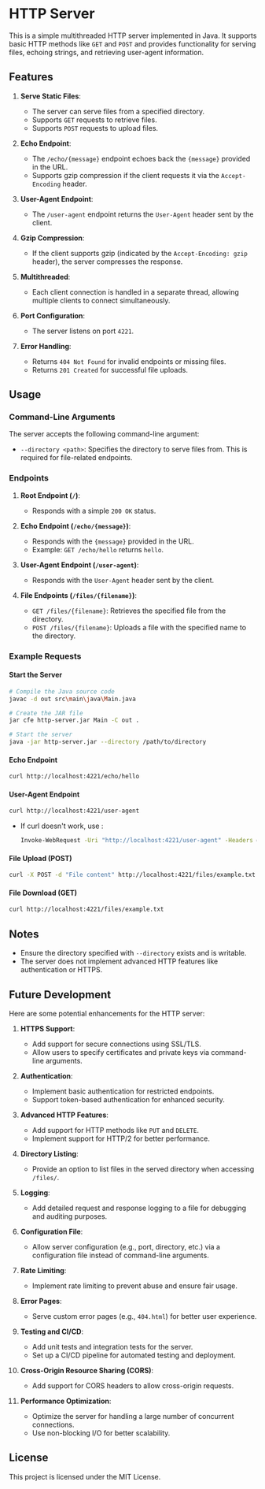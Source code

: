 # HTTP Server

This is a simple multithreaded HTTP server implemented in Java. It supports basic HTTP methods like `GET` and `POST` and provides functionality for serving files, echoing strings, and retrieving user-agent information.

## Features

1. **Serve Static Files**:
   - The server can serve files from a specified directory.
   - Supports `GET` requests to retrieve files.
   - Supports `POST` requests to upload files.

2. **Echo Endpoint**:
   - The `/echo/{message}` endpoint echoes back the `{message}` provided in the URL.
   - Supports gzip compression if the client requests it via the `Accept-Encoding` header.

3. **User-Agent Endpoint**:
   - The `/user-agent` endpoint returns the `User-Agent` header sent by the client.

4. **Gzip Compression**:
   - If the client supports gzip (indicated by the `Accept-Encoding: gzip` header), the server compresses the response.

5. **Multithreaded**:
   - Each client connection is handled in a separate thread, allowing multiple clients to connect simultaneously.

6. **Port Configuration**:
   - The server listens on port `4221`.

7. **Error Handling**:
   - Returns `404 Not Found` for invalid endpoints or missing files.
   - Returns `201 Created` for successful file uploads.

## Usage

### Command-Line Arguments

The server accepts the following command-line argument:

- `--directory <path>`: Specifies the directory to serve files from. This is required for file-related endpoints.

### Endpoints

1. **Root Endpoint (`/`)**:
   - Responds with a simple `200 OK` status.

2. **Echo Endpoint (`/echo/{message}`)**:
   - Responds with the `{message}` provided in the URL.
   - Example: `GET /echo/hello` returns `hello`.

3. **User-Agent Endpoint (`/user-agent`)**:
   - Responds with the `User-Agent` header sent by the client.

4. **File Endpoints (`/files/{filename}`)**:
   - `GET /files/{filename}`: Retrieves the specified file from the directory.
   - `POST /files/{filename}`: Uploads a file with the specified name to the directory.

### Example Requests

#### Start the Server
```bash
# Compile the Java source code
javac -d out src\main\java\Main.java

# Create the JAR file
jar cfe http-server.jar Main -C out .
```

```bash
# Start the server
java -jar http-server.jar --directory /path/to/directory
```

#### Echo Endpoint
```bash
curl http://localhost:4221/echo/hello
```

#### User-Agent Endpoint
```bash
curl http://localhost:4221/user-agent
```
- If curl doesn't work, use :
    ```bash
    Invoke-WebRequest -Uri "http://localhost:4221/user-agent" -Headers @{"User-Agent"="foobar/1.2.3"} -Verbose
    ```

#### File Upload (POST)
```bash
curl -X POST -d "File content" http://localhost:4221/files/example.txt
```

#### File Download (GET)
```bash
curl http://localhost:4221/files/example.txt
```

## Notes

- Ensure the directory specified with `--directory` exists and is writable.
- The server does not implement advanced HTTP features like authentication or HTTPS.

## Future Development

Here are some potential enhancements for the HTTP server:

1. **HTTPS Support**:
   - Add support for secure connections using SSL/TLS.
   - Allow users to specify certificates and private keys via command-line arguments.

2. **Authentication**:
   - Implement basic authentication for restricted endpoints.
   - Support token-based authentication for enhanced security.

3. **Advanced HTTP Features**:
   - Add support for HTTP methods like `PUT` and `DELETE`.
   - Implement support for HTTP/2 for better performance.

4. **Directory Listing**:
   - Provide an option to list files in the served directory when accessing `/files/`.

5. **Logging**:
   - Add detailed request and response logging to a file for debugging and auditing purposes.

6. **Configuration File**:
   - Allow server configuration (e.g., port, directory, etc.) via a configuration file instead of command-line arguments.

7. **Rate Limiting**:
   - Implement rate limiting to prevent abuse and ensure fair usage.

8. **Error Pages**:
   - Serve custom error pages (e.g., `404.html`) for better user experience.

9. **Testing and CI/CD**:
   - Add unit tests and integration tests for the server.
   - Set up a CI/CD pipeline for automated testing and deployment.

10. **Cross-Origin Resource Sharing (CORS)**:
    - Add support for CORS headers to allow cross-origin requests.

11. **Performance Optimization**:
    - Optimize the server for handling a large number of concurrent connections.
    - Use non-blocking I/O for better scalability.

## License

This project is licensed under the MIT License.
